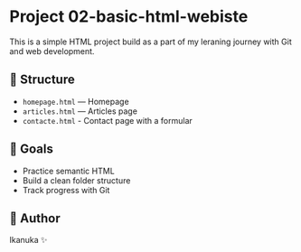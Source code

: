 # Project 02-basic-html-webiste

This is a simple HTML project build as a part of my leraning journey with Git and web development.

## 📁 Structure

- `homepage.html` — Homepage
- `articles.html` — Articles page
- `contacte.html` - Contact page with a formular

## 🚀 Goals

- Practice semantic HTML
- Build a clean folder structure
- Track progress with Git

## 🔧 Author

Ikanuka ✨